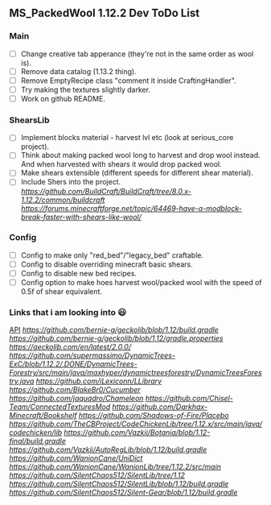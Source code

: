 ## MS_PackedWool 1.12.2 Dev ToDo List
### Main
- [ ] Change creative tab apperance (they're not in the same order as wool is).
- [ ] Remove data catalog (1.13.2 thing).
- [ ] Remove EmptyRecipe class "comment it inside CraftingHandler".
- [ ] Try making the textures slightly darker.
- [ ] Work on github README.
### ShearsLib
- [ ] Implement blocks material - harvest lvl etc (look at serious_core project).
- [ ] Think about making packed wool long to harvest and drop wool instead. And when harvested with shears it would drop packed wool.
- [ ] Make shears extensible (different speeds for different shear material).
- [ ] Include Shers into the project.
*https://github.com/BuildCraft/BuildCraft/tree/8.0.x-1.12.2/common/buildcraft*
*https://forums.minecraftforge.net/topic/64469-have-a-modblock-break-faster-with-shears-like-wool/*
### Config
- [ ] Config to make only "red_bed"/"legacy_bed" craftable.
- [ ] Config to disable overriding minecraft basic shears.
- [ ] Config to disable new bed recipes.
- [ ] Config option to make hoes harvest wool/packed wool with the speed of 0.5f of shear equivalent.

### Links that i am looking into :smiley:
[API](https://skmedix.github.io/ForgeJavaDocs/)
*https://github.com/bernie-g/geckolib/blob/1.12/build.gradle*
*https://github.com/bernie-g/geckolib/blob/1.12/gradle.properties*
*https://geckolib.com/en/latest/2.0.0/*
*https://github.com/supermassimo/DynamicTrees-ExC/blob/1.12.2/.DONE/DynamicTrees-Forestry/src/main/java/maxhyper/dynamictreesforestry/DynamicTreesForestry.java*
*https://github.com/iLexiconn/LLibrary*
*https://github.com/BlakeBr0/Cucumber*
*https://github.com/jaquadro/Chameleon*
*https://github.com/Chisel-Team/ConnectedTexturesMod*
*https://github.com/Darkhax-Minecraft/Bookshelf*
*https://github.com/Shadows-of-Fire/Placebo*
*https://github.com/TheCBProject/CodeChickenLib/tree/1.12.x/src/main/java/codechicken/lib*
*https://github.com/Vazkii/Botania/blob/1.12-final/build.gradle*
*https://github.com/Vazkii/AutoRegLib/blob/1.12/build.gradle*
*https://github.com/WanionCane/UniDict*
*https://github.com/WanionCane/WanionLib/tree/1.12.2/src/main*
*https://github.com/SilentChaos512/SilentLib/tree/1.12*
*https://github.com/SilentChaos512/SilentLib/blob/1.12/build.gradle*
*https://github.com/SilentChaos512/Silent-Gear/blob/1.12/build.gradle*
